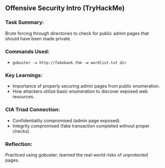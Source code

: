 ## Offensive Security Intro (TryHackMe)

### Task Summary:

Brute forcing through directories to check for public admin pages that should have been made private.

### Commands Used:

- `gobuster -u http://fakebank.thm -w wordlist.txt dir`

### Key Learnings:

- Importance of properly securing admin pages from public enumeration.
- How attackers utilize basic enumeration to discover exposed web resources.

### CIA Triad Connection:

- Confidentiality compromised (admin page exposed).
- Integrity compromised (fake transaction completed without proper checks).

### Reflection:

Practiced using gobuster; learned the real-world risks of unprotected pages.
